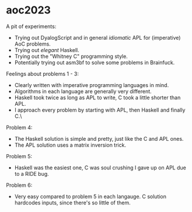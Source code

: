 # aoc2023

A pit of experiments:
- Trying out DyalogScript and in general *idiomatic* APL for (imperative) AoC problems.
- Trying out *elegant* Haskell.
- Trying out the "Whitney C" programming style.
- Potentially trying out asm3bf to solve some problems in Brainfuck.

Feelings about problems 1 - 3:
- Clearly written with imperative programming languages in mind.
- Algorithms in each language are generally very different.
- Haskell took twice as long as APL to write, C took a little shorter than APL.
- I approach every problem by starting with APL, then Haskell and finally C.\

Problem 4:
- The Haskell solution is simple and pretty, just like the C and APL ones.
- The APL solution uses a matrix inversion trick. 

Problem 5:
- Haskell was the easiest one, C was soul crushing I gave up on APL due to a RIDE bug.

Problem 6:
- Very easy compared to problem 5 in each langauge. C solution hardcodes inputs, since there's so little of them.
